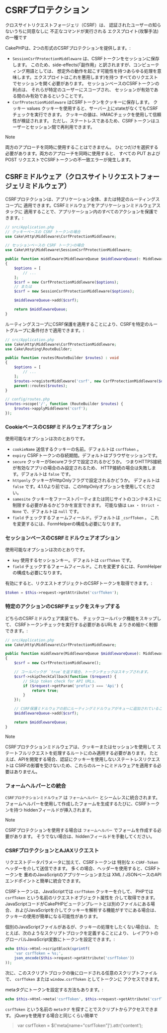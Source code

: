 # CSRFプロテクション

クロスサイトリクエストフォージェリ（CSRF）は、
認証されたユーザーの知らないうちに同意なしに
不正なコマンドが実行される
エクスプロイト(攻撃手法)の一種です

CakePHPは、2つの形式のCSRFプロテクションを提供します。:

- `SessionCsrfProtectionMiddleware` は、CSRFトークンをセッションに保存します。
  このため、side-effects(「副作用」と訳されますが、コンピューティング用語としては、
  想定外の動作を起こす可能性を持つあらゆる処理を意味します。エクスプロイトはこれを悪用します)を持つ
  すべてのリクエストでセッションを開く必要があります。
  セッションベースのCSRFトークンの利点は、
  それらが特定のユーザーにスコープされ、
  セッションが有効である間のみ有効であるということです。
- `CsrfProtectionMiddleware` はCSRFトークンをクッキーに保存します。 クッキー values
  クッキーを使用すると、サーバー上にstateがなくてもCSRFチェックを実行できます。
  クッキーの値は、HMACチェックを使用して信頼性が検証されます。
  ただし、ステートレスであるため、CSRFトークンはユーザーとセッション間で再利用できます。

> [!NOTE]
> 両方のアプローチを同時に使用することはできません。
> ひとつだけを選択する必要があります。両方のアプローチを同時に使用すると、
> すべての <span class="title-ref">PUT</span> および <span class="title-ref">POST</span> リクエストでCSRFトークンの不一致エラーが発生します。

## CSRFミドルウェア（クロスサイトリクエストフォージェリミドルウェア）

CSRFプロテクションは、アプリケーション全体、または特定のルーティングスコープに
適用できます。CSRFミドルウェアをアプリケーションミドルウェアスタックに
適用することで、アプリケーション内のすべてのアクションを保護できます。:

``` php
// src/Application.php
// クッキーベースの CSRF トークンの場合
use Cake\Http\Middleware\CsrfProtectionMiddleware;

// セッションベースの CSRF トークンの場合
use Cake\Http\Middleware\SessionCsrfProtectionMiddleware;

public function middleware(MiddlewareQueue $middlewareQueue): MiddlewareQueue
{
    $options = [
        // ...
    ];
    $csrf = new CsrfProtectionMiddleware($options);
    // または
    $csrf = new SessionCsrfProtectionMiddleware($options);

    $middlewareQueue->add($csrf);

    return $middlewareQueue;
}
```

ルーティングスコープにCSRF保護を適用することにより、CSRFを特定のルートグループに条件付きで適用できます。:

``` php
// src/Application.php
use Cake\Http\Middleware\CsrfProtectionMiddleware;
use Cake\Routing\RouteBuilder;

public function routes(RouteBuilder $routes) : void
{
    $options = [
        // ...
    ];
    $routes->registerMiddleware('csrf', new CsrfProtectionMiddleware($options));
    parent::routes($routes);
}

// config/routes.php
$routes->scope('/', function (RouteBuilder $routes) {
    $routes->applyMiddleware('csrf');
});
```

### CookieベースのCSRFミドルウェアオプション

使用可能なオプションは次のとおりです。

- `cookieName` 送信するクッキーの名前。デフォルトは `csrfToken` 。
- `expiry` CSRFトークンの存続期間。デフォルトはブラウザセッションです。
- `secure` クッキーがSecureフラグで設定されるかどうか。
  つまりHTTPS接続が有効なアプリの場合のみ設定されるため、
  HTTP接続の場合は失敗します。デフォルトは `false` です。
- `httponly` クッキーがHttpOnlyフラグで設定されるかどうか。
  デフォルトは `false` です。4.1.0より前では、このhttpOnlyオプションを使用してください。
- `samesite` クッキーをファーストパーティまたは同じサイトのコンテキストに
  制限する必要があるかどうかを宣言できます。
  可能な値は `Lax` ・ `Strict` ・ `None` で、デフォルトは `null` です。
- `field` チェックするフォームフィールド。デフォルトは `_csrfToken` 。
  これを変更するには、FormHelperの構成も必要になります。

### セッションベースのCSRFミドルウェアオプション

使用可能なオプションは次のとおりです。

- `key` 使用するセッションキー。デフォルトは `csrfToken` です。
- `field` チェックするフォームフィールド。これを変更するには、FormHelperの構成も必要になります。

有効にすると、リクエストオブジェクトのCSRFトークンを取得できます。:

``` php
$token = $this->request->getAttribute('csrfToken');
```

### 特定のアクションのCSRFチェックをスキップする

どちらのCSRFミドルウェア実装でも、
チェックコールバック機能をスキップして、
CSRFトークンチェックを実行する必要があるURLを
よりきめ細かく制御できます。:

``` php
// src/Application.php
use Cake\Http\Middleware\CsrfProtectionMiddleware;

public function middleware(MiddlewareQueue $middlewareQueue): MiddlewareQueue
{
    $csrf = new CsrfProtectionMiddleware();

    // コールバックが `true`を返す場合、トークンチェックはスキップされます。
    $csrf->skipCheckCallback(function ($request) {
        // Skip token check for API URLs.
        if ($request->getParam('prefix') === 'Api') {
            return true;
        }
    });

    // CSRF保護ミドルウェアの前にルーティングミドルウェアがキューに追加されていることを確認してください。
    $middlewareQueue->add($csrf);

    return $middlewareQueue;
}
```

> [!NOTE]
> CSRFプロテクションミドルウェアは、クッキーまたはセッションを使用して
> ステートフルリクエストを処理するルートにのみ適用する必要があります。
> たとえば、APIを開発する場合、認証にクッキーを使用しないステートレスリクエストは
> CSRFの影響を受けないため、これらのルートにミドルウェアを適用する必要はありません。

### フォームヘルパーとの統合

`CSRFプロテクションミドルウェア` は `フォームヘルパー` とシームレスに統合されます。
フォームヘルパーを使用して作成したフォームを生成するたびに、CSRFトークンを持つ
hiddenフィールドが挿入されます。

> [!NOTE]
> CSRFプロテクションを使用する場合は `フォームヘルパー` でフォームを作成する必要があります。
> そうでない場合は、hiddenフィールドを手動してください。

### CSRFプロテクションとAJAXリクエスト

リクエストデータパラメータに加えて、CSRFトークンは
特別な `X-CSRF-Token` ヘッダーを介して送信できます。
多くの場合、ヘッダーを使用すると、CSRFトークンを
重めのJavaScriptのアプリケーションまたは
XML / JSONベースのAPIエンドポイントと簡単に統合できます。

CSRFトークンは、JavaScriptでは `csrfToken` クッキーを介して、
PHPでは `csrfToken` という名前のリクエストオブジェクト属性を
介して取得できます。
JavaScriptコードがCakePHPビューテンプレートとは別のファイルにある場合、
およびJavaScriptを介してクッキーを解析する機能がすでにある場合は、
クッキーの使用が簡単になる可能性があります。

個別のJavaScriptファイルがあるが、クッキーの処理をしたくない場合は、
たとえば、次のようなスクリプトブロックを定義することにより、
レイアウトのグローバルJavaScript変数にトークンを設定できます。:

``` php
echo $this->Html->scriptBlock(sprintf(
    'var csrfToken = %s;',
    json_encode($this->request->getAttribute('csrfToken'))
));
```

次に、このスクリプトブロックの後にロードされる任意のスクリプトファイルで、
`csrfToken` または `window.csrfToken` としてトークンに
アクセスできます。

metaタグにトークンを設定する方法もあります。:

``` php
echo $this->Html->meta('csrfToken', $this->request->getAttribute('csrfToken'));
```

`csrfToken` という名前の `metaタグ` を探すことでスクリプトからアクセスできます。
jQueryを使用する場合と同じくらい簡単で

> var csrfToken = \$('meta\[name="csrfToken"\]').attr('content');
